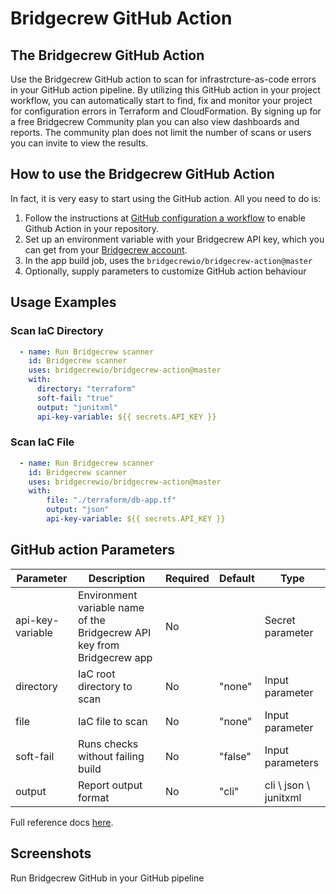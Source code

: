 # Bridgecrew GitHub Action

## The Bridgecrew GitHub Action

Use the Bridgecrew GitHub action to scan for infrastrcture-as-code errors in your GitHub action pipeline.
By utilizing this GitHub action in your project workflow, you can automatically start to find,
fix and monitor your project for configuration errors in Terraform and CloudFormation. 
By signing up for a free Bridgecrew Community plan you can also view dashboards and reports. 
The community plan does not limit the number of scans or users you can invite to view the results.
​
## How to use the Bridgecrew GitHub Action

In fact, it is very easy to start using the GitHub action.
All you need to do is:

1. Follow the instructions at [GitHub configuration a workflow](https://help.github.com/en/actions/configuring-and-managing-workflows/configuring-a-workflow) to enable Github Action in your repository. 
2. Set up an environment variable with your Bridgecrew API key, which you can get from your [Bridgecrew account](https://www.bridgecrew.cloud/integrations).
3. In the app build job, uses the `bridgecrewio/bridgecrew-action@master`
4. Optionally, supply parameters to customize GitHub action behaviour
## Usage Examples

### Scan IaC Directory

```yaml
  - name: Run Bridgecrew scanner
    id: Bridgecrew scanner
    uses: bridgecrewio/bridgecrew-action@master
    with:
      directory: "terraform"
      soft-fail: "true"
      output: "junitxml"
      api-key-variable: ${{ secrets.API_KEY }}
```

### Scan IaC File

```yaml
  - name: Run Bridgecrew scanner
    id: Bridgecrew scanner
    uses: bridgecrewio/bridgecrew-action@master
    with:
        file: "./terraform/db-app.tf"
        output: "json"
        api-key-variable: ${{ secrets.API_KEY }}
```

## GitHub action Parameters

| Parameter  | Description | Required | Default | Type |
| -----------| -------------------------------------------------------------------------------------------------------- | ------------- | ------------- | ------------- |
| api-key-variable | Environment variable name of the Bridgecrew API key from Bridgecrew app | No |  | Secret parameter |
| directory | IaC root directory to scan | No | "none" | Input parameter |
| file | IaC file to scan | No | "none" | Input parameter |
| soft-fail | Runs checks without failing build | No | "false" | Input parameters |
| output | Report output format | No | "cli" | cli \ json \ junitxml |

Full reference docs [here](https://docs.bridgecrew.io/docs/integrate-with-github-actions).

## Screenshots
Run Bridgecrew GitHub in your GitHub pipeline
